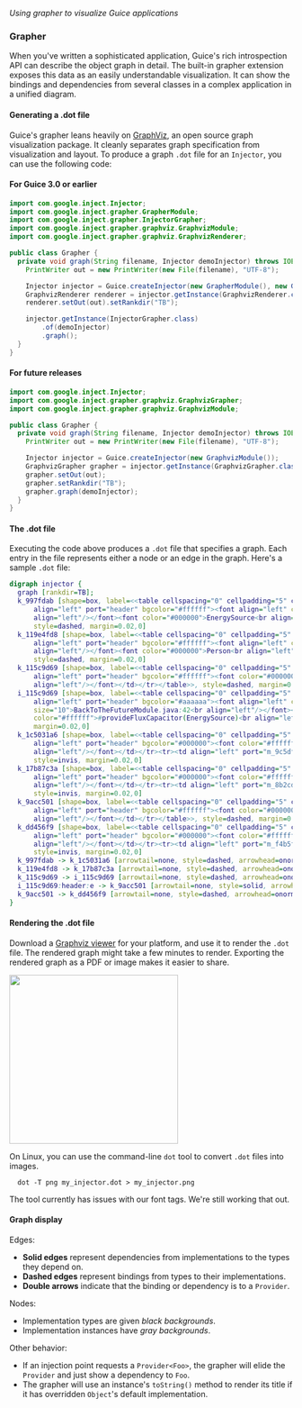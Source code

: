 _Using grapher to visualize Guice applications_
### Grapher
When you've written a sophisticated application, Guice's rich introspection API can describe the object graph in detail. The built-in grapher extension exposes this data as an easily understandable visualization. It can show the bindings and dependencies from several classes in a complex application in a unified diagram.

#### Generating a .dot file
Guice's grapher leans heavily on [GraphViz](http://www.graphviz.org/), an open source graph visualization package. It cleanly separates graph specification from visualization and layout. To produce a graph `.dot` file for an `Injector`, you can use the following code:

#### For Guice 3.0 or earlier
```java
import com.google.inject.Injector;
import com.google.inject.grapher.GrapherModule;
import com.google.inject.grapher.InjectorGrapher;
import com.google.inject.grapher.graphviz.GraphvizModule;
import com.google.inject.grapher.graphviz.GraphvizRenderer;

public class Grapher {
  private void graph(String filename, Injector demoInjector) throws IOException {
    PrintWriter out = new PrintWriter(new File(filename), "UTF-8");

    Injector injector = Guice.createInjector(new GrapherModule(), new GraphvizModule());
    GraphvizRenderer renderer = injector.getInstance(GraphvizRenderer.class);
    renderer.setOut(out).setRankdir("TB");

    injector.getInstance(InjectorGrapher.class)
        .of(demoInjector)
        .graph();
  }
}
```

#### For future releases
```java
import com.google.inject.Injector;
import com.google.inject.grapher.graphviz.GraphvizGrapher;
import com.google.inject.grapher.graphviz.GraphvizModule;

public class Grapher {
  private void graph(String filename, Injector demoInjector) throws IOException {
    PrintWriter out = new PrintWriter(new File(filename), "UTF-8");

    Injector injector = Guice.createInjector(new GraphvizModule());
    GraphvizGrapher grapher = injector.getInstance(GraphvizGrapher.class);
    grapher.setOut(out);
    grapher.setRankdir("TB");
    grapher.graph(demoInjector);
  }
}
```

#### The .dot file
Executing the code above produces a `.dot` file that specifies a graph. Each entry in the file represents either a node or an edge in the graph. Here's a sample `.dot` file:
```dot
digraph injector {
  graph [rankdir=TB];
  k_997fdab [shape=box, label=<<table cellspacing="0" cellpadding="5" cellborder="0" border="0"><tr><td 
      align="left" port="header" bgcolor="#ffffff"><font align="left" color="#000000" point-size="10">@Nuclear<br
      align="left"/></font><font color="#000000">EnergySource<br align="left"/></font></td></tr></table>>,
      style=dashed, margin=0.02,0]
  k_119e4fd8 [shape=box, label=<<table cellspacing="0" cellpadding="5" cellborder="0" border="0"><tr><td
      align="left" port="header" bgcolor="#ffffff"><font align="left" color="#000000" point-size="10">@Driver<br 
      align="left"/></font><font color="#000000">Person<br align="left"/></font></td></tr></table>>, 
      style=dashed, margin=0.02,0]
  k_115c9d69 [shape=box, label=<<table cellspacing="0" cellpadding="5" cellborder="0" border="0"><tr><td 
      align="left" port="header" bgcolor="#ffffff"><font color="#000000">FluxCapacitor<br 
      align="left"/></font></td></tr></table>>, style=dashed, margin=0.02,0]
  i_115c9d69 [shape=box, label=<<table cellspacing="0" cellpadding="5" cellborder="1" border="0"><tr><td 
      align="left" port="header" bgcolor="#aaaaaa"><font align="left" color="#ffffff" point-
      size="10">BackToTheFutureModule.java:42<br align="left"/></font><font 
      color="#ffffff">#provideFluxCapacitor(EnergySource)<br align="left"/></font></td></tr></table>>, style=invis, 
      margin=0.02,0]
  k_1c5031a6 [shape=box, label=<<table cellspacing="0" cellpadding="5" cellborder="1" border="0"><tr><td 
      align="left" port="header" bgcolor="#000000"><font color="#ffffff">Plutonium<br 
      align="left"/></font></td></tr><tr><td align="left" port="m_9c5dfb84">&lt;init&gt;</td></tr></table>>, 
      style=invis, margin=0.02,0]
  k_17b87c3a [shape=box, label=<<table cellspacing="0" cellpadding="5" cellborder="1" border="0"><tr><td 
      align="left" port="header" bgcolor="#000000"><font color="#ffffff">MartyMcFly<br 
      align="left"/></font></td></tr><tr><td align="left" port="m_8b2cda3d">&lt;init&gt;</td></tr></table>>, 
      style=invis, margin=0.02,0]
  k_9acc501 [shape=box, label=<<table cellspacing="0" cellpadding="5" cellborder="0" border="0"><tr><td 
      align="left" port="header" bgcolor="#ffffff"><font color="#000000">EnergySource<br 
      align="left"/></font></td></tr></table>>, style=dashed, margin=0.02,0]
  k_dd456f9 [shape=box, label=<<table cellspacing="0" cellpadding="5" cellborder="1" border="0"><tr><td 
      align="left" port="header" bgcolor="#000000"><font color="#ffffff">EnergySourceProvider<br 
      align="left"/></font></td></tr><tr><td align="left" port="m_f4b5f9f7">&lt;init&gt;</td></tr></table>>, 
      style=invis, margin=0.02,0]
  k_997fdab -> k_1c5031a6 [arrowtail=none, style=dashed, arrowhead=onormal]
  k_119e4fd8 -> k_17b87c3a [arrowtail=none, style=dashed, arrowhead=onormal]
  k_115c9d69 -> i_115c9d69 [arrowtail=none, style=dashed, arrowhead=onormalonormal]
  i_115c9d69:header:e -> k_9acc501 [arrowtail=none, style=solid, arrowhead=normal]
  k_9acc501 -> k_dd456f9 [arrowtail=none, style=dashed, arrowhead=onormalonormal]
}
```

#### Rendering the .dot file
Download a [Graphviz viewer](http://www.graphviz.org/) for your platform, and use it to render the `.dot` file. The rendered graph might take a few minutes to render. Exporting the rendered graph as a PDF or image makes it easier to share.

[<img src="http://google.github.io/guice/user-docs/Grapher_screenshot.png" width="300px" height="300px" />](http://google.github.io/guice/user-docs/Grapher_screenshot.png)

On Linux, you can use the command-line `dot` tool to convert `.dot` files into images.
```shell
  dot -T png my_injector.dot > my_injector.png
```
The tool currently has issues with our font tags. We're still working that out.

#### Graph display
Edges:
   * **Solid edges** represent dependencies from implementations to the types they depend on.
   * **Dashed edges** represent bindings from types to their implementations.
   * **Double arrows** indicate that the binding or dependency is to a `Provider`.

Nodes:
   * Implementation types are given *black backgrounds*.
   * Implementation instances have *gray backgrounds*.

Other behavior:
   * If an injection point requests a `Provider<Foo>`, the grapher will elide the `Provider` and just show a dependency to `Foo`.
   * The grapher will use an instance's `toString()` method to render its title if it has overridden `Object`'s default implementation.